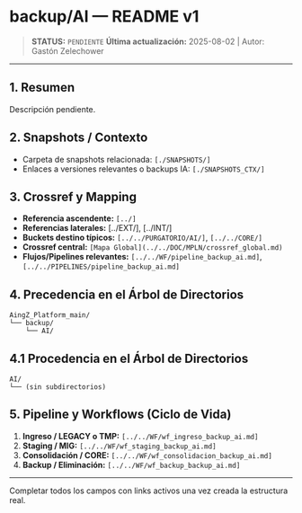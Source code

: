 # backup/AI — README v1

> **STATUS:** `PENDIENTE`
> **Última actualización:** 2025-08-02 | Autor: Gastón Zelechower

---

## 1. Resumen
Descripción pendiente.

## 2. Snapshots / Contexto
- Carpeta de snapshots relacionada: `[./SNAPSHOTS/]`
- Enlaces a versiones relevantes o backups IA: `[./SNAPSHOTS_CTX/]`

## 3. Crossref y Mapping
- **Referencia ascendente:** `[../]`
- **Referencias laterales:** [../EXT/], [../INT/]
- **Buckets destino típicos:** `[../../PURGATORIO/AI/]`, `[../../CORE/]`
- **Crossref central:** `[Mapa Global](../../DOC/MPLN/crossref_global.md)`
- **Flujos/Pipelines relevantes:** `[../../WF/pipeline_backup_ai.md]`, `[../../PIPELINES/pipeline_backup_ai.md]`

## 4. Precedencia en el Árbol de Directorios
```text
AingZ_Platform_main/
└── backup/
    └── AI/
```

## 4.1 Procedencia en el Árbol de Directorios
```text
AI/
└── (sin subdirectorios)
```

## 5. Pipeline y Workflows (Ciclo de Vida)
1. **Ingreso / LEGACY o TMP:** `[../../WF/wf_ingreso_backup_ai.md]`
2. **Staging / MIG:** `[../../WF/wf_staging_backup_ai.md]`
3. **Consolidación / CORE:** `[../../WF/wf_consolidacion_backup_ai.md]`
4. **Backup / Eliminación:** `[../../WF/wf_backup_backup_ai.md]`

---
Completar todos los campos con links activos una vez creada la estructura real.

